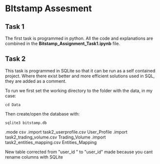 # BItstamp Assesment

## Task 1
The first task is programmed in python. All the code and explanations are combined in the **Bitstamp_Assignment_Task1.ipynb** file.


## Task 2

This task is programmed in SQLite so that it can be run as a self contained project. Where there exist better and more efficient solutions used in SQL, they are added as a comment.

To run we first set the working directory to the folder with the data, in my case:

```console
cd Data
```

Then create/open the database with:

```console
sqlite3 bitstamp.db
```


.mode csv
.import task2_userprofile.csv User_Profile
.import task2_trading_volume.csv Trading_Volume
.import task2_entities_mapping.csv Entities_Mapping

New table corrected from "user_id " to "user_id" made because you cant rename columns with SQLite

